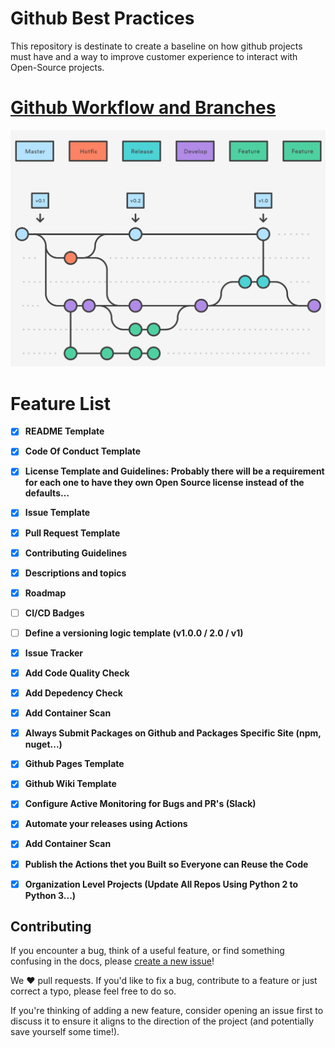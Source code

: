 # Github Best Practices

This repository is destinate to create a baseline on how github projects must have and a way to improve customer experience to interact with Open-Source projects.

# [Github Workflow and Branches](https://www.atlassian.com/git/tutorials/comparing-workflows/gitflow-workflow)


[<img src="git.png">](https://www.atlassian.com/git/tutorials/comparing-workflows/gitflow-workflow)

# Feature List

- [x] **README Template**
- [x] **Code Of Conduct Template**
- [x] **License Template and Guidelines: Probably there will be a requirement for each one to have they own Open Source license instead of the defaults…**
- [x] **Issue Template**
- [x] **Pull Request Template**
- [x] **Contributing Guidelines**
- [x] **Descriptions and topics**
- [x] **Roadmap**
- [ ] **CI/CD Badges**
- [ ] **Define a versioning logic template (v1.0.0 / 2.0 / v1)**
- [x] **Issue Tracker**
- [x] **Add Code Quality Check** 
- [x] **Add Depedency Check**
- [x] **Add Container Scan**
- [x] **Always Submit Packages on Github and Packages Specific Site (npm, nuget...)**
- [x] **Github Pages Template**
- [x] **Github Wiki Template**
- [x] **Configure Active Monitoring for Bugs and PR's (Slack)**
- [x] **Automate your releases using Actions**
- [x] **Add Container Scan**
- [x] **Publish the Actions thet you Built so Everyone can Reuse the Code**
- [x] **Organization Level Projects (Update All Repos Using Python 2 to Python 3...)**


## Contributing

If you encounter a bug, think of a useful feature, or find something confusing
in the docs, please
[create a new issue](https://github.com/felipecosta09/github-bpg/issues/new)!

We :heart: pull requests. If you'd like to fix a bug, contribute to a feature or
just correct a typo, please feel free to do so.

If you're thinking of adding a new feature, consider opening an issue first to
discuss it to ensure it aligns to the direction of the project (and potentially
save yourself some time!).
